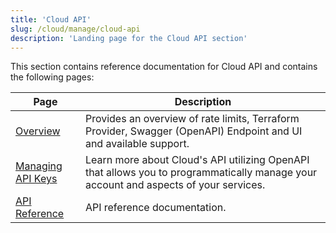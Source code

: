 ```yaml
---
title: 'Cloud API'
slug: /cloud/manage/cloud-api
description: 'Landing page for the Cloud API section'
---
```


This section contains reference documentation for Cloud API and contains the following pages:

| Page                                              | Description                                                                                                                          |
|---------------------------------------------------|--------------------------------------------------------------------------------------------------------------------------------------|
| [Overview](/cloud/manage/api/api-overview)|  Provides an overview of rate limits, Terraform Provider, Swagger (OpenAPI) Endpoint and UI and available support.                   | 
| [Managing API Keys](/cloud/manage/openapi)                          | Learn more about Cloud's API utilizing OpenAPI that allows you to programmatically manage your account and aspects of your services. |
| [API Reference](/cloud/manage/api)                              | API reference documentation.                                                                                                         |